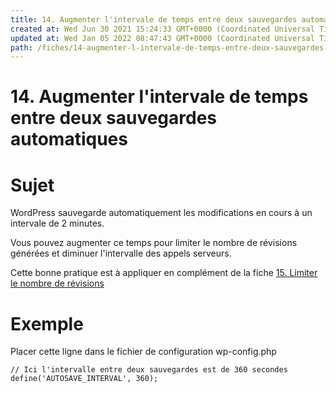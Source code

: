 ```yaml
---
title: 14. Augmenter l'intervale de temps entre deux sauvegardes automatiques
created at: Wed Jun 30 2021 15:24:33 GMT+0000 (Coordinated Universal Time)
updated at: Wed Jan 05 2022 08:47:43 GMT+0000 (Coordinated Universal Time)
path: /fiches/14-augmenter-l-intervale-de-temps-entre-deux-sauvegardes-automatiques
---
```


# 14. Augmenter l'intervale de temps entre deux sauvegardes automatiques

# Sujet

WordPress sauvegarde automatiquement les modifications en cours à un intervale de 2 minutes.

Vous pouvez augmenter ce temps pour limiter le nombre de révisions générées et diminuer l'intervalle des appels serveurs.

Cette bonne pratique est à appliquer en complément de la fiche [15. Limiter le nombre de révisions](/best-practices-WordPress/fiches/15.%20Limiter%20le%20nombre%20de%20r%C3%A9visions.md)

# Exemple

Placer cette ligne dans le fichier de configuration wp-config.php

`// Ici l'intervalle entre deux sauvegardes est de 360 secondes define('AUTOSAVE_INTERVAL', 360);`

